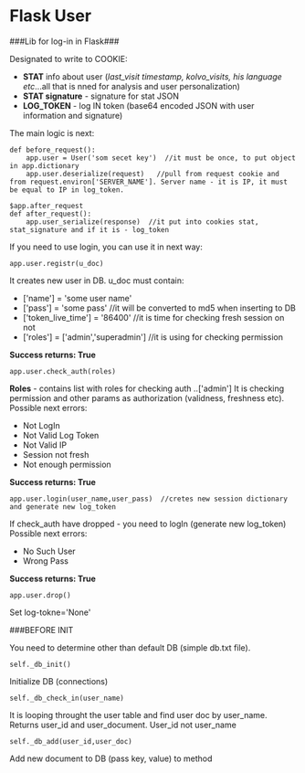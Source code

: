# Flask User
###Lib for log-in in Flask###

Designated to write to COOKIE:
- **STAT** info about user (*last_visit timestamp, kolvo_visits, his language etc*...all that is nned for analysis and user personalization)
- **STAT signature**  - signature for stat JSON
- **LOG_TOKEN** - log IN token (base64 encoded JSON with user information and signature)

    

The main logic is next:

```@app.before_request
def before_request():
    app.user = User('som secet key')  //it must be once, to put object in app.dictionary
    app.user.deserialize(request)   //pull from request cookie and from request.environ['SERVER_NAME']. Server name - it is IP, it must be equal to IP in log_token.
    
$app.after_request
def after_request():
    app.user_serialize(response)  //it put into cookies stat, stat_signature and if it is - log_token 
```    
If you need to use login, you can use it in next way:

```
app.user.registr(u_doc)
```

It creates new user in DB. 
u_doc must contain:
 - ['name'] = 'some user name'
 - ['pass'] = 'some pass' //it will be converted to md5 when inserting to DB
 - ['token_live_time'] = '86400'  //it is time for checking fresh session on not
 - ['roles'] = ['admin','superadmin']  //it is using for checking permission

**Success returns: True**
 
```
app.user.check_auth(roles)
```
**Roles** - contains list with roles for checking auth ..['admin']
It is checking permission and other params as authorization (validness, freshness etc).
Possible next errors:
 - Not LogIn
 - Not Valid Log Token
 - Not Valid IP
 - Session not fresh
 - Not enough permission

**Success returns: True**
 
```
app.user.login(user_name,user_pass)  //cretes new session dictionary and generate new log_token
```

If check_auth have dropped - you need to logIn (generate new log_token)
Possible next errors:
 - No Such User
 - Wrong Pass

**Success returns: True**
 
```
app.user.drop()
```
Set log-tokne='None'


###BEFORE INIT

You need to determine other than default DB (simple db.txt file).

```
self._db_init()
```
Initialize DB (connections)


```
self._db_check_in(user_name)
```

It is looping throught the user table and find user doc by user_name. Returns user_id and user_document.
User_id not user_name

```
self._db_add(user_id,user_doc)
```
Add new document to DB (pass key, value) to method













    

